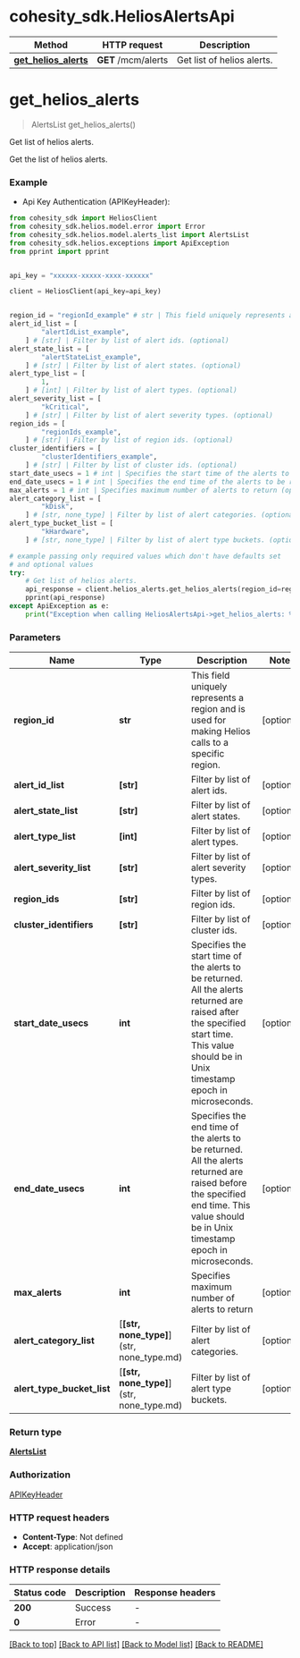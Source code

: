 # cohesity_sdk.HeliosAlertsApi


Method | HTTP request | Description
------------- | ------------- | -------------
[**get_helios_alerts**](HeliosAlertsApi.md#get_helios_alerts) | **GET** /mcm/alerts | Get list of helios alerts.


# **get_helios_alerts**
> AlertsList get_helios_alerts()

Get list of helios alerts.

Get the list of helios alerts.

### Example

* Api Key Authentication (APIKeyHeader):
```python
from cohesity_sdk import HeliosClient
from cohesity_sdk.helios.model.error import Error
from cohesity_sdk.helios.model.alerts_list import AlertsList
from cohesity_sdk.helios.exceptions import ApiException
from pprint import pprint


api_key = "xxxxxx-xxxxx-xxxx-xxxxxx"

client = HeliosClient(api_key=api_key)


region_id = "regionId_example" # str | This field uniquely represents a region and is used for making Helios calls to a specific region. (optional)
alert_id_list = [
        "alertIdList_example",
    ] # [str] | Filter by list of alert ids. (optional)
alert_state_list = [
        "alertStateList_example",
    ] # [str] | Filter by list of alert states. (optional)
alert_type_list = [
        1,
    ] # [int] | Filter by list of alert types. (optional)
alert_severity_list = [
        "kCritical",
    ] # [str] | Filter by list of alert severity types. (optional)
region_ids = [
        "regionIds_example",
    ] # [str] | Filter by list of region ids. (optional)
cluster_identifiers = [
        "clusterIdentifiers_example",
    ] # [str] | Filter by list of cluster ids. (optional)
start_date_usecs = 1 # int | Specifies the start time of the alerts to be returned. All the alerts returned are raised after the specified start time. This value should be in Unix timestamp epoch in microseconds. (optional)
end_date_usecs = 1 # int | Specifies the end time of the alerts to be returned. All the alerts returned are raised before the specified end time. This value should be in Unix timestamp epoch in microseconds. (optional)
max_alerts = 1 # int | Specifies maximum number of alerts to return (optional)
alert_category_list = [
        "kDisk",
    ] # [str, none_type] | Filter by list of alert categories. (optional)
alert_type_bucket_list = [
        "kHardware",
    ] # [str, none_type] | Filter by list of alert type buckets. (optional)

# example passing only required values which don't have defaults set
# and optional values
try:
	# Get list of helios alerts.
	api_response = client.helios_alerts.get_helios_alerts(region_id=region_id, alert_id_list=alert_id_list, alert_state_list=alert_state_list, alert_type_list=alert_type_list, alert_severity_list=alert_severity_list, region_ids=region_ids, cluster_identifiers=cluster_identifiers, start_date_usecs=start_date_usecs, end_date_usecs=end_date_usecs, max_alerts=max_alerts, alert_category_list=alert_category_list, alert_type_bucket_list=alert_type_bucket_list)
	pprint(api_response)
except ApiException as e:
	print("Exception when calling HeliosAlertsApi->get_helios_alerts: %s\n" % e)
```


### Parameters

Name | Type | Description  | Notes
------------- | ------------- | ------------- | -------------
 **region_id** | **str**| This field uniquely represents a region and is used for making Helios calls to a specific region. | [optional]
 **alert_id_list** | **[str]**| Filter by list of alert ids. | [optional]
 **alert_state_list** | **[str]**| Filter by list of alert states. | [optional]
 **alert_type_list** | **[int]**| Filter by list of alert types. | [optional]
 **alert_severity_list** | **[str]**| Filter by list of alert severity types. | [optional]
 **region_ids** | **[str]**| Filter by list of region ids. | [optional]
 **cluster_identifiers** | **[str]**| Filter by list of cluster ids. | [optional]
 **start_date_usecs** | **int**| Specifies the start time of the alerts to be returned. All the alerts returned are raised after the specified start time. This value should be in Unix timestamp epoch in microseconds. | [optional]
 **end_date_usecs** | **int**| Specifies the end time of the alerts to be returned. All the alerts returned are raised before the specified end time. This value should be in Unix timestamp epoch in microseconds. | [optional]
 **max_alerts** | **int**| Specifies maximum number of alerts to return | [optional]
 **alert_category_list** | [**[str, none_type]**](str, none_type.md)| Filter by list of alert categories. | [optional]
 **alert_type_bucket_list** | [**[str, none_type]**](str, none_type.md)| Filter by list of alert type buckets. | [optional]

### Return type

[**AlertsList**](AlertsList.md)

### Authorization

[APIKeyHeader](../README.md#APIKeyHeader)

### HTTP request headers

 - **Content-Type**: Not defined
 - **Accept**: application/json


### HTTP response details
| Status code | Description | Response headers |
|-------------|-------------|------------------|
**200** | Success |  -  |
**0** | Error |  -  |

[[Back to top]](#) [[Back to API list]](../README.md#documentation-for-api-endpoints) [[Back to Model list]](../README.md#documentation-for-models) [[Back to README]](../README.md)

